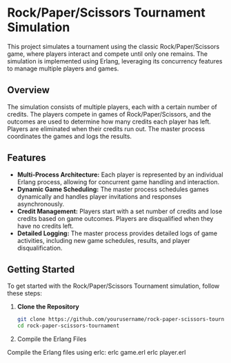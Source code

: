 # Rock/Paper/Scissors Tournament Simulation

 This project simulates a tournament using the classic Rock/Paper/Scissors game, where players interact and compete until only one remains. The simulation is implemented using Erlang, leveraging its concurrency features to manage multiple players and games.

## Overview

The simulation consists of multiple players, each with a certain number of credits. The players compete in games of Rock/Paper/Scissors, and the outcomes are used to determine how many credits each player has left. Players are eliminated when their credits run out. The master process coordinates the games and logs the results.

## Features

- **Multi-Process Architecture:** Each player is represented by an individual Erlang process, allowing for concurrent game handling and interaction.
- **Dynamic Game Scheduling:** The master process schedules games dynamically and handles player invitations and responses asynchronously.
- **Credit Management:** Players start with a set number of credits and lose credits based on game outcomes. Players are disqualified when they have no credits left.
- **Detailed Logging:** The master process provides detailed logs of game activities, including new game schedules, results, and player disqualification.

## Getting Started

To get started with the Rock/Paper/Scissors Tournament simulation, follow these steps:

1. **Clone the Repository**

   ```bash
   git clone https://github.com/yourusername/rock-paper-scissors-tournament.git
   cd rock-paper-scissors-tournament
2. Compile the Erlang Files

Compile the Erlang files using erlc:
erlc game.erl
erlc player.erl

